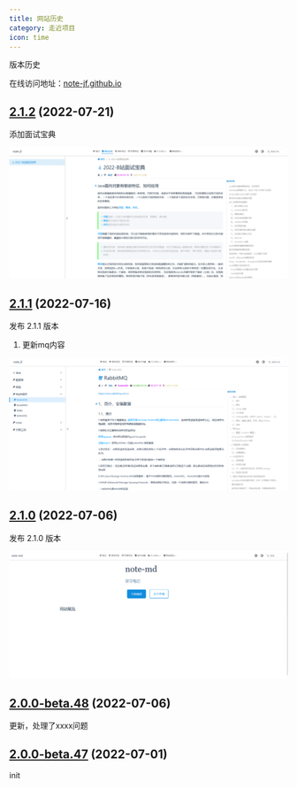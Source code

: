 ```yaml
---
title: 网站历史 
category: 走近项目
icon: time
---
```


版本历史

在线访问地址：<a href="https://note-jf.github.io/" target="_blank">note-jf.github.io</a>

## [2.1.2]() (2022-07-21)

添加面试宝典

![img.png](./img-2.png)

## [2.1.1]() (2022-07-16)

发布 2.1.1 版本

1. 更新mq内容

![true-img_1.png](./true-img_1.png)

## [2.1.0]() (2022-07-06)

发布 2.1.0 版本 

![true-img.png](./true-img.png)


## [2.0.0-beta.48]() (2022-07-06)

更新，处理了xxxx问题

## [2.0.0-beta.47]() (2022-07-01)

init


